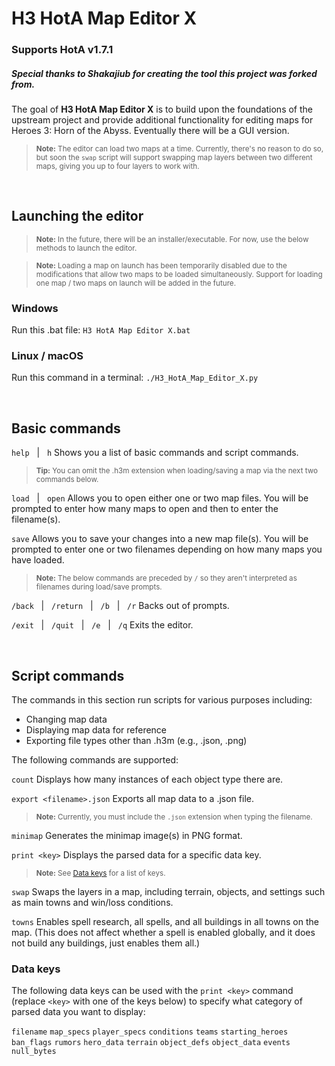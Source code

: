 # **H3 HotA Map Editor X**
### **Supports HotA v1.7.1**

##### *Special thanks to Shakajiub for creating the tool this project was forked from.*

The goal of **H3 HotA Map Editor X** is to build upon the foundations of the upstream project and provide additional functionality for editing maps for Heroes 3: Horn of the Abyss. Eventually there will be a GUI version.

><small>**Note:** The editor can load two maps at a time. Currently, there's no reason to do so, but soon the `swap` script will support swapping map layers between two different maps, giving you up to four layers to work with.</small>

&nbsp;

## Launching the editor
><small>**Note:** In the future, there will be an installer/executable. For now, use the below methods to launch the editor.</small>

><small>**Note:** Loading a map on launch has been temporarily disabled  due to the modifications that allow two maps to be loaded simultaneously. Support for loading one map / two maps on launch will be added in the future.</small>

### Windows
Run this .bat file: `H3 HotA Map Editor X.bat`

### **Linux / macOS**
Run this command in a terminal: `./H3_HotA_Map_Editor_X.py`

&nbsp;

## Basic commands

`help`&nbsp;&nbsp;&nbsp;|&nbsp;&nbsp;&nbsp;`h`
Shows you a list of basic commands and script commands.

><small>**Tip:** You can omit the .h3m extension when loading/saving a map via the next two commands below.</small>

`load`&nbsp;&nbsp;&nbsp;|&nbsp;&nbsp;&nbsp;`open`
Allows you to open either one or two map files.
You will be prompted to enter how many maps to open and then to enter the filename(s).

`save`
Allows you to save your changes into a new map file(s).
You will be prompted to enter one or two filenames depending on how many maps you have loaded.

><small>**Note:** The below commands are preceded by `/` so they aren't interpreted as filenames during load/save prompts.</small>

`/back`&nbsp;&nbsp;&nbsp;|&nbsp;&nbsp;&nbsp;`/return`&nbsp;&nbsp;&nbsp;|&nbsp;&nbsp;&nbsp;`/b`&nbsp;&nbsp;&nbsp;|&nbsp;&nbsp;&nbsp;`/r`
Backs out of prompts.

`/exit`&nbsp;&nbsp;&nbsp;|&nbsp;&nbsp;&nbsp;`/quit`&nbsp;&nbsp;&nbsp;|&nbsp;&nbsp;&nbsp;`/e`&nbsp;&nbsp;&nbsp;|&nbsp;&nbsp;&nbsp;`/q`
Exits the editor.

&nbsp;

## Script commands

The commands in this section run scripts for various purposes including:
- Changing map data
- Displaying map data for reference
- Exporting file types other than .h3m (e.g., .json, .png)

The following commands are supported:

`count`
Displays how many instances of each object type there are.

`export <filename>.json`
Exports all map data to a .json file.
> <small>**Note:** Currently, you must include the `.json` extension when typing the filename.</small>

`minimap`
Generates the minimap image(s) in PNG format.

`print <key>`
Displays the parsed data for a specific data key.
> <small>**Note:** See [Data keys](#data-keys) for a list of keys.</small>

`swap`
Swaps the layers in a map, including terrain, objects, and settings such as main towns and win/loss conditions.

`towns`
Enables spell research, all spells, and all buildings in all towns on the map. (This does not affect whether a spell is enabled globally, and it does not build any buildings, just enables them all.)

### Data keys
The following data keys can be used with the `print <key>` command (replace `<key>` with one of the keys below) to specify what category of parsed data you want to display:

`filename`
`map_specs`
`player_specs`
`conditions`
`teams`
`starting_heroes`
`ban_flags`
`rumors`
`hero_data`
`terrain`
`object_defs`
`object_data`
`events`
`null_bytes`
